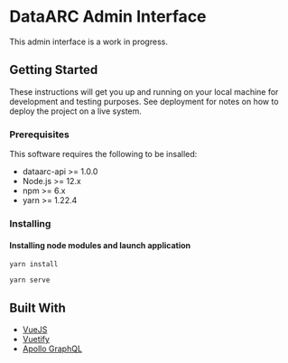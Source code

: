 # DataARC Admin Interface

This admin interface is a work in progress.

## Getting Started

These instructions will get you up and running on your local machine for development and testing purposes. See deployment for notes on how to deploy the project on a live system.

### Prerequisites

This software requires the following to be insalled:

- dataarc-api >= 1.0.0
- Node.js >= 12.x
- npm >= 6.x
- yarn >= 1.22.4

### Installing

#### Installing node modules and launch application

`yarn install`

`yarn serve`

## Built With

- [VueJS](https://vuejs.org/)
- [Vuetify](https://vuetifyjs.com/en/)
- [Apollo GraphQL](https://www.apollographql.com/)
